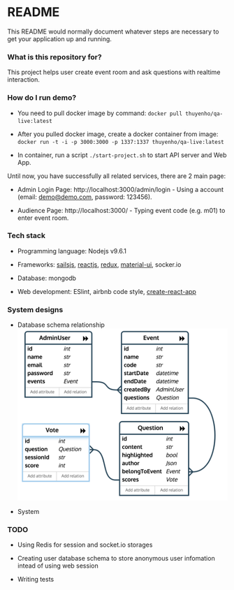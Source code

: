 # README #

This README would normally document whatever steps are necessary to get your application up and running.

### What is this repository for? ###

This project helps user create event room and ask questions with realtime interaction.

### How do I run demo? ###

- You need to pull docker image by command: `docker pull thuyenho/qa-live:latest`

- After you pulled docker image, create a docker container from image: `docker run -t -i -p 3000:3000 -p 1337:1337 thuyenho/qa-live:latest` 

- In container, run a script `./start-project.sh` to start API server and  Web App.

Until now, you have successfully all related services, there are 2 main page:

- Admin Login Page: http://localhost:3000/admin/login - Using a account (email: demo@demo.com, password: 123456).

- Audience Page: http://localhost:3000/ - Typing event code (e.g. m01) to enter event room.

### Tech stack

- Programming language: Nodejs v9.6.1

- Frameworks: [sailsjs](next.sailsjs.com), [reactjs](https://reactjs.org/), [redux](redux.js.org), [material-ui](material-ui-next.com/), socker.io

- Database: mongodb

- Web development: ESlint, airbnb code style, [create-react-app](https://github.com/facebook/create-react-app)

### System designs

- Database schema relationship
![Database schema relationship](./database_schema_replationships.png)

- System

### TODO ###

- Using Redis for session and socket.io storages

- Creating user database schema to store anonymous user infomation intead of using web session

- Writing tests

